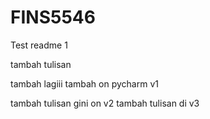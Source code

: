 # FINS5546

Test readme 1

tambah tulisan

tambah lagiii
tambah on pycharm v1

tambah tulisan gini on v2
tambah tulisan di v3